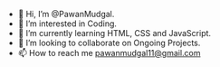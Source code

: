 - 👋 Hi, I’m @PawanMudgal.
- 👀 I’m interested in Coding.
- 🌱 I’m currently learning HTML, CSS and JavaScript.
- 💞️ I’m looking to collaborate on Ongoing Projects. 
- 📫 How to reach me pawanmudgal11@gmail.com


<!---
PawanMudgal/PawanMudgal is a ✨ special ✨ repository because its `README.md` (this file) appears on your GitHub profile.
You can click the Preview link to take a look at your changes.
--->
